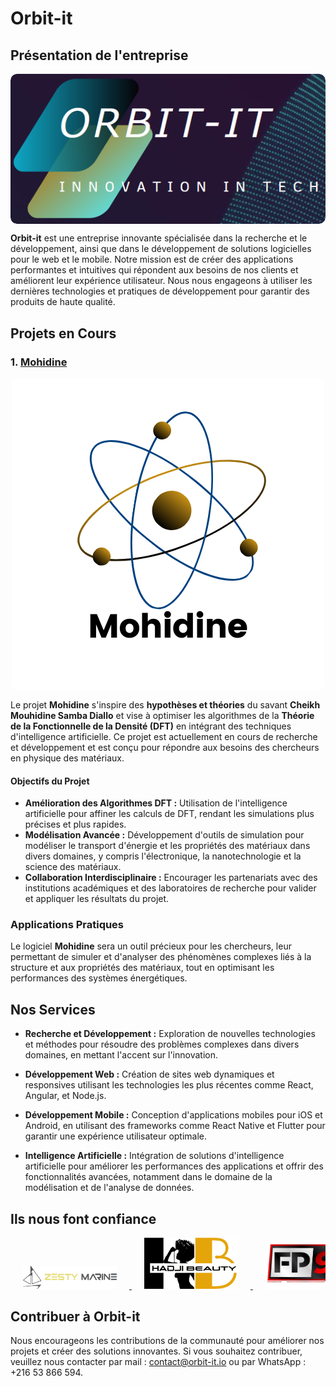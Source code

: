 # Orbit-it

## Présentation de l'entreprise

<div style="display: flex; justify-content: center; align-items: center; border-radius: 10px; overflow: hidden;">
    <img src="logo_orbitit.png" alt="Logo d'Orbit-it" style="border-radius: 10px; max-width: 100%; height: auto;" /> <!-- Remplacez par le chemin de votre image -->
</div>

**Orbit-it** est une entreprise innovante spécialisée dans la recherche et le développement, ainsi que dans le développement de solutions logicielles pour le web et le mobile. Notre mission est de créer des applications performantes et intuitives qui répondent aux besoins de nos clients et améliorent leur expérience utilisateur. Nous nous engageons à utiliser les dernières technologies et pratiques de développement pour garantir des produits de haute qualité.

## Projets en Cours

### 1. [Mohidine](lien_vers_le_projet)

<div style="display: flex; justify-content: center; align-items: center; border-radius: 10px; overflow: hidden;">
    <img src="Mohidine.png" alt="Logo de Mouhidine" style="border-radius: 10px; max-width: 100%; height: auto;" /> <!-- Remplacez par le chemin de votre image -->
</div>

Le projet **Mohidine** s'inspire des **hypothèses et théories** du savant **Cheikh Mouhidine Samba Diallo** et vise à optimiser les algorithmes de la **Théorie de la Fonctionnelle de la Densité (DFT)** en intégrant des techniques d'intelligence artificielle. Ce projet est actuellement en cours de recherche et développement et est conçu pour répondre aux besoins des chercheurs en physique des matériaux.

#### Objectifs du Projet
- **Amélioration des Algorithmes DFT :** Utilisation de l'intelligence artificielle pour affiner les calculs de DFT, rendant les simulations plus précises et plus rapides.
- **Modélisation Avancée :** Développement d'outils de simulation pour modéliser le transport d'énergie et les propriétés des matériaux dans divers domaines, y compris l'électronique, la nanotechnologie et la science des matériaux.
- **Collaboration Interdisciplinaire :** Encourager les partenariats avec des institutions académiques et des laboratoires de recherche pour valider et appliquer les résultats du projet.

### Applications Pratiques
Le logiciel **Mohidine** sera un outil précieux pour les chercheurs, leur permettant de simuler et d'analyser des phénomènes complexes liés à la structure et aux propriétés des matériaux, tout en optimisant les performances des systèmes énergétiques.

## Nos Services

- **Recherche et Développement :** Exploration de nouvelles technologies et méthodes pour résoudre des problèmes complexes dans divers domaines, en mettant l'accent sur l'innovation.
  
- **Développement Web :** Création de sites web dynamiques et responsives utilisant les technologies les plus récentes comme React, Angular, et Node.js.
  
- **Développement Mobile :** Conception d'applications mobiles pour iOS et Android, en utilisant des frameworks comme React Native et Flutter pour garantir une expérience utilisateur optimale.

- **Intelligence Artificielle :** Intégration de solutions d'intelligence artificielle pour améliorer les performances des applications et offrir des fonctionnalités avancées, notamment dans le domaine de la modélisation et de l'analyse de données.

## Ils nous font confiance

<div style="overflow-x: auto; white-space: nowrap; text-align: center;">
    <a href="https://www.zesty-marine.com" target="_blank">
        <img src="zestymarine.png" alt="Client 1" style="display: inline-block; width: 150px; margin: 0 20px;">
    </a>
    <a href="https://www.hadjibeauty.com" target="_blank">
        <img src="hadjibeauty.png" alt="Client 2" style="display: inline-block; width: 150px; margin: 0 20px;">
    </a>
    <a href="https://play.google.com/apps/testing/tv.fp92" target="_blank">
        <img src="nfp92.png" alt="Client 3" style="display: inline-block; width: 150px; margin: 0 20px;">
    </a>
    <a href="https://www.atad-tn.com" target="_blank">
        <img src="atad.png" alt="Client 4" style="display: inline-block; width: 150px; margin: 0 20px;">
    </a>
    <!-- Ajoutez d'autres logos ici -->
</div>

## Contribuer à Orbit-it

Nous encourageons les contributions de la communauté pour améliorer nos projets et créer des solutions innovantes. Si vous souhaitez contribuer, veuillez nous contacter par mail : [contact@orbit-it.io](mailto:contact@orbit-it.io) ou par WhatsApp : +216 53 866 594.
